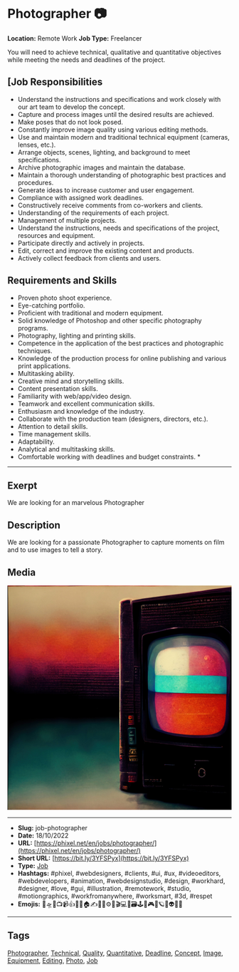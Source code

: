 # Photographer 📷
**Location:** Remote Work
**Job Type:** Freelancer

You will need to achieve technical, qualitative and quantitative objectives while meeting the needs and deadlines of the project.

## [Job Responsibilities

- Understand the instructions and specifications and work closely with our art team to develop the concept.
- Capture and process images until the desired results are achieved.
- Make poses that do not look posed.
- Constantly improve image quality using various editing methods.
- Use and maintain modern and traditional technical equipment (cameras, lenses, etc.).
- Arrange objects, scenes, lighting, and background to meet specifications.
- Archive photographic images and maintain the database.
- Maintain a thorough understanding of photographic best practices and procedures.
- Generate ideas to increase customer and user engagement.
- Compliance with assigned work deadlines.
- Constructively receive comments from co-workers and clients.
- Understanding of the requirements of each project.
- Management of multiple projects.
- Understand the instructions, needs and specifications of the project, resources and equipment.
- Participate directly and actively in projects.
- Edit, correct and improve the existing content and products.
- Actively collect feedback from clients and users.

## Requirements and Skills
- Proven photo shoot experience.
- Eye-catching portfolio.
- Proficient with traditional and modern equipment.
- Solid knowledge of Photoshop and other specific photography programs.
- Photography, lighting and printing skills.
- Competence in the application of the best practices and photographic techniques.
- Knowledge of the production process for online publishing and various print applications.
- Multitasking ability.
- Creative mind and storytelling skills.
- Content presentation skills.
- Familiarity with web/app/video design.
- Teamwork and excellent communication skills.
- Enthusiasm and knowledge of the industry.
- Collaborate with the production team (designers, directors, etc.).
- Attention to detail skills.
- Time management skills.
- Adaptability.
- Analytical and multitasking skills.
- Comfortable working with deadlines and budget constraints. *
------------
## Exerpt
We are looking for an marvelous Photographer
## Description
We are looking for a passionate Photographer to capture moments on film and to use images to tell a story.
## Media
<img src="media/36664396/job-photographer.jpg" loading="lazy"><br>

------------
- **Slug:** job-photographer
- **Date:** 18/10/2022
- **URL:** [https://phixel.net/en/jobs/photographer/](https://phixel.net/en/jobs/photographer/)
- **Short URL:** [https://bit.ly/3YFSPyx](https://bit.ly/3YFSPyx)
- **Type:** [Job](#job)
- **Hashtags:** #phixel, #webdesigners, #clients, #ui, #ux, #videoeditors, #webdevelopers, #animation, #webdesignstudio, #design, #workhard, #designer, #love, #gui, #illustration, #remotework, #studio, #motiongraphics, #workfromanywhere, #worksmart, #3d, #respet
- **Emojis:** 🎨🛸📼📺📹👍🔗📝🏠✍️👨‍💻⚙️🔮🎬‍💻👑🗃️🕹️👾🎮📲🪐🌟👽🚀🌌

------------
## Tags
[Photographer](#photographer), [Technical](#technical), [Quality](#quality), [Quantitative](#quantitative), [Deadline](#deadline), [Concept](#concept), [Image](#image), [Equipment](#equipment), [Editing](#editing), [Photo](#photo), [Job](#job)

